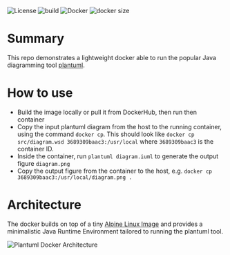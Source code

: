 ![License](https://img.shields.io/badge/License-Apache_2.0-blue.svg)
![build](https://img.shields.io/github/actions/workflow/status/maciejskorski/plantuml-docker/docker-image.yaml)
![Docker](https://img.shields.io/badge/dockerhub-images-important.svg?logo=LOGO)
![docker size](https://img.shields.io/docker/image-size/maciejskorski/plantuml-docker)

# Summary

This repo demonstrates a lightweight docker able to run the popular Java diagramming tool [plantuml](http://www.plantuml.com/plantuml/uml/SyfFKj2rKt3CoKnELR1Io4ZDoSa70000).

# How to use

* Build the image locally or pull it from DockerHub, then run then container 
* Copy the input plantuml diagram from the host to the running container, using the command `docker cp`. This should look like `docker cp src/diagram.wsd 3689309baac3:/usr/local` where `3689309baac3` is the container ID.
* Inside the container, run `plantuml diagram.iuml` to generate the output figure `diagram.png`
* Copy the output figure from the container to the host, e.g. `docker cp 3689309baac3:/usr/local/diagram.png .`

# Architecture

The docker builds on top of a tiny [Alpine Linux Image](https://hub.docker.com/_/alpine) and provides a minimalistic Java Runtime Environment tailored to running the plantuml tool.

![Plantuml Docker Architecture](http://www.plantuml.com/plantuml/proxy?cache=no&src=https://raw.githubusercontent.com/maciejskorski/plantuml-docker/main/src/diagram.iuml)
